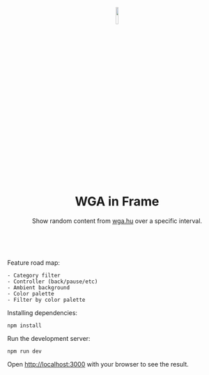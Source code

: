 <div align="center">
  <img width="10%" src="https://raw.githubusercontent.com/0x7s0lt1/WGAF_next/main/public/img/eye.png">
  <h1>WGA in Frame</h1>
  <p>Show random content from <a href="https://www.wga.hu/">wga.hu</a> over a specific interval.</p>
</div>

<br/>
<br/>
<br/>

Feature road map:
```
- Category filter
- Controller (back/pause/etc)
- Ambient background
- Color palette
- Filter by color palette
```

Installing dependencies:
```
npm install
```

Run the development server:
```
npm run dev
```

Open [http://localhost:3000](http://localhost:3000) with your browser to see the result.
